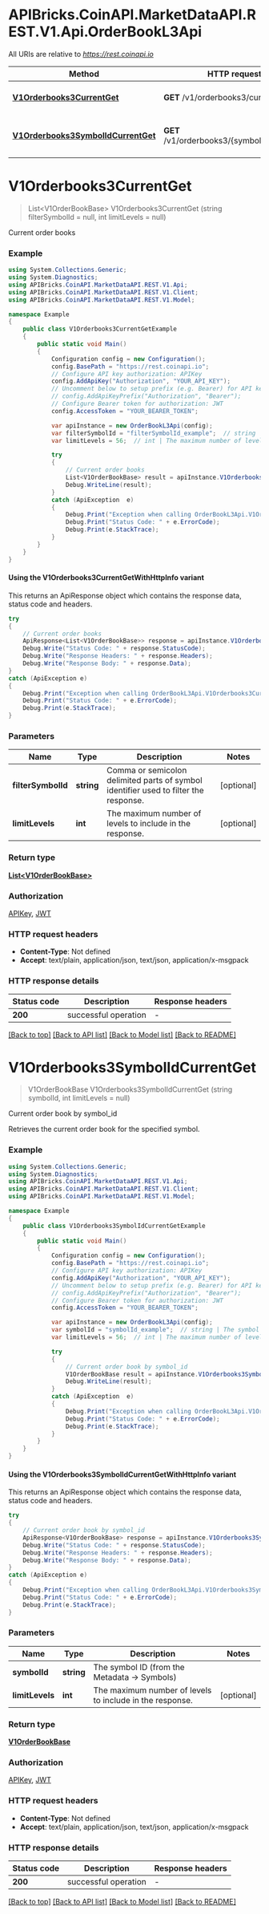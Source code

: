 # APIBricks.CoinAPI.MarketDataAPI.REST.V1.Api.OrderBookL3Api

All URIs are relative to *https://rest.coinapi.io*

| Method | HTTP request | Description |
|--------|--------------|-------------|
| [**V1Orderbooks3CurrentGet**](OrderBookL3Api.md#v1orderbooks3currentget) | **GET** /v1/orderbooks3/current | Current order books |
| [**V1Orderbooks3SymbolIdCurrentGet**](OrderBookL3Api.md#v1orderbooks3symbolidcurrentget) | **GET** /v1/orderbooks3/{symbol_id}/current | Current order book by symbol_id |

<a id="v1orderbooks3currentget"></a>
# **V1Orderbooks3CurrentGet**
> List&lt;V1OrderBookBase&gt; V1Orderbooks3CurrentGet (string filterSymbolId = null, int limitLevels = null)

Current order books

### Example
```csharp
using System.Collections.Generic;
using System.Diagnostics;
using APIBricks.CoinAPI.MarketDataAPI.REST.V1.Api;
using APIBricks.CoinAPI.MarketDataAPI.REST.V1.Client;
using APIBricks.CoinAPI.MarketDataAPI.REST.V1.Model;

namespace Example
{
    public class V1Orderbooks3CurrentGetExample
    {
        public static void Main()
        {
            Configuration config = new Configuration();
            config.BasePath = "https://rest.coinapi.io";
            // Configure API key authorization: APIKey
            config.AddApiKey("Authorization", "YOUR_API_KEY");
            // Uncomment below to setup prefix (e.g. Bearer) for API key, if needed
            // config.AddApiKeyPrefix("Authorization", "Bearer");
            // Configure Bearer token for authorization: JWT
            config.AccessToken = "YOUR_BEARER_TOKEN";

            var apiInstance = new OrderBookL3Api(config);
            var filterSymbolId = "filterSymbolId_example";  // string | Comma or semicolon delimited parts of symbol identifier used to filter the response. (optional) 
            var limitLevels = 56;  // int | The maximum number of levels to include in the response. (optional) 

            try
            {
                // Current order books
                List<V1OrderBookBase> result = apiInstance.V1Orderbooks3CurrentGet(filterSymbolId, limitLevels);
                Debug.WriteLine(result);
            }
            catch (ApiException  e)
            {
                Debug.Print("Exception when calling OrderBookL3Api.V1Orderbooks3CurrentGet: " + e.Message);
                Debug.Print("Status Code: " + e.ErrorCode);
                Debug.Print(e.StackTrace);
            }
        }
    }
}
```

#### Using the V1Orderbooks3CurrentGetWithHttpInfo variant
This returns an ApiResponse object which contains the response data, status code and headers.

```csharp
try
{
    // Current order books
    ApiResponse<List<V1OrderBookBase>> response = apiInstance.V1Orderbooks3CurrentGetWithHttpInfo(filterSymbolId, limitLevels);
    Debug.Write("Status Code: " + response.StatusCode);
    Debug.Write("Response Headers: " + response.Headers);
    Debug.Write("Response Body: " + response.Data);
}
catch (ApiException e)
{
    Debug.Print("Exception when calling OrderBookL3Api.V1Orderbooks3CurrentGetWithHttpInfo: " + e.Message);
    Debug.Print("Status Code: " + e.ErrorCode);
    Debug.Print(e.StackTrace);
}
```

### Parameters

| Name | Type | Description | Notes |
|------|------|-------------|-------|
| **filterSymbolId** | **string** | Comma or semicolon delimited parts of symbol identifier used to filter the response. | [optional]  |
| **limitLevels** | **int** | The maximum number of levels to include in the response. | [optional]  |

### Return type

[**List&lt;V1OrderBookBase&gt;**](V1OrderBookBase.md)

### Authorization

[APIKey](../README.md#APIKey), [JWT](../README.md#JWT)

### HTTP request headers

 - **Content-Type**: Not defined
 - **Accept**: text/plain, application/json, text/json, application/x-msgpack


### HTTP response details
| Status code | Description | Response headers |
|-------------|-------------|------------------|
| **200** | successful operation |  -  |

[[Back to top]](#) [[Back to API list]](../../README.md#documentation-for-api-endpoints) [[Back to Model list]](../../README.md#documentation-for-models) [[Back to README]](../../README.md)

<a id="v1orderbooks3symbolidcurrentget"></a>
# **V1Orderbooks3SymbolIdCurrentGet**
> V1OrderBookBase V1Orderbooks3SymbolIdCurrentGet (string symbolId, int limitLevels = null)

Current order book by symbol_id

Retrieves the current order book for the specified symbol.

### Example
```csharp
using System.Collections.Generic;
using System.Diagnostics;
using APIBricks.CoinAPI.MarketDataAPI.REST.V1.Api;
using APIBricks.CoinAPI.MarketDataAPI.REST.V1.Client;
using APIBricks.CoinAPI.MarketDataAPI.REST.V1.Model;

namespace Example
{
    public class V1Orderbooks3SymbolIdCurrentGetExample
    {
        public static void Main()
        {
            Configuration config = new Configuration();
            config.BasePath = "https://rest.coinapi.io";
            // Configure API key authorization: APIKey
            config.AddApiKey("Authorization", "YOUR_API_KEY");
            // Uncomment below to setup prefix (e.g. Bearer) for API key, if needed
            // config.AddApiKeyPrefix("Authorization", "Bearer");
            // Configure Bearer token for authorization: JWT
            config.AccessToken = "YOUR_BEARER_TOKEN";

            var apiInstance = new OrderBookL3Api(config);
            var symbolId = "symbolId_example";  // string | The symbol ID (from the Metadata -> Symbols)
            var limitLevels = 56;  // int | The maximum number of levels to include in the response. (optional) 

            try
            {
                // Current order book by symbol_id
                V1OrderBookBase result = apiInstance.V1Orderbooks3SymbolIdCurrentGet(symbolId, limitLevels);
                Debug.WriteLine(result);
            }
            catch (ApiException  e)
            {
                Debug.Print("Exception when calling OrderBookL3Api.V1Orderbooks3SymbolIdCurrentGet: " + e.Message);
                Debug.Print("Status Code: " + e.ErrorCode);
                Debug.Print(e.StackTrace);
            }
        }
    }
}
```

#### Using the V1Orderbooks3SymbolIdCurrentGetWithHttpInfo variant
This returns an ApiResponse object which contains the response data, status code and headers.

```csharp
try
{
    // Current order book by symbol_id
    ApiResponse<V1OrderBookBase> response = apiInstance.V1Orderbooks3SymbolIdCurrentGetWithHttpInfo(symbolId, limitLevels);
    Debug.Write("Status Code: " + response.StatusCode);
    Debug.Write("Response Headers: " + response.Headers);
    Debug.Write("Response Body: " + response.Data);
}
catch (ApiException e)
{
    Debug.Print("Exception when calling OrderBookL3Api.V1Orderbooks3SymbolIdCurrentGetWithHttpInfo: " + e.Message);
    Debug.Print("Status Code: " + e.ErrorCode);
    Debug.Print(e.StackTrace);
}
```

### Parameters

| Name | Type | Description | Notes |
|------|------|-------------|-------|
| **symbolId** | **string** | The symbol ID (from the Metadata -&gt; Symbols) |  |
| **limitLevels** | **int** | The maximum number of levels to include in the response. | [optional]  |

### Return type

[**V1OrderBookBase**](V1OrderBookBase.md)

### Authorization

[APIKey](../README.md#APIKey), [JWT](../README.md#JWT)

### HTTP request headers

 - **Content-Type**: Not defined
 - **Accept**: text/plain, application/json, text/json, application/x-msgpack


### HTTP response details
| Status code | Description | Response headers |
|-------------|-------------|------------------|
| **200** | successful operation |  -  |

[[Back to top]](#) [[Back to API list]](../../README.md#documentation-for-api-endpoints) [[Back to Model list]](../../README.md#documentation-for-models) [[Back to README]](../../README.md)

